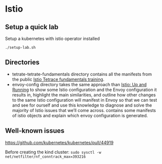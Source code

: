 # Istio

## Setup a quick lab

Setup a kubernetes with istio operator installed
```
./setup-lab.sh
```

## Directories

* tetrate-tetrate-fundamentals directory contains all the manifests from the public [Istio Tetrace fundamentals training](https://academy.tetrate.io/courses/certified-istio-administrator).
* envoy-config directory takes the same approach than [Istio: Up and Running](https://learning.oreilly.com/library/view/istio-up-and) to show some Istio configuration and the Envoy configuration it results in, highlight the main similarities, and outline how other changes to the same Istio configuration will manifest in Envoy so that we can test and see for ourself and use this knowledge to diagnose and solve the majority of Istio issues that we’ll come across. contains some manifests of istio objects and explain which envoy configuration is generated.

## Well-known issues

https://github.com/kubernetes/kubernetes/pull/44919

Before creating the kind cluster:
```sudo sysctl -w net/netfilter/nf_conntrack_max=393216``` 
